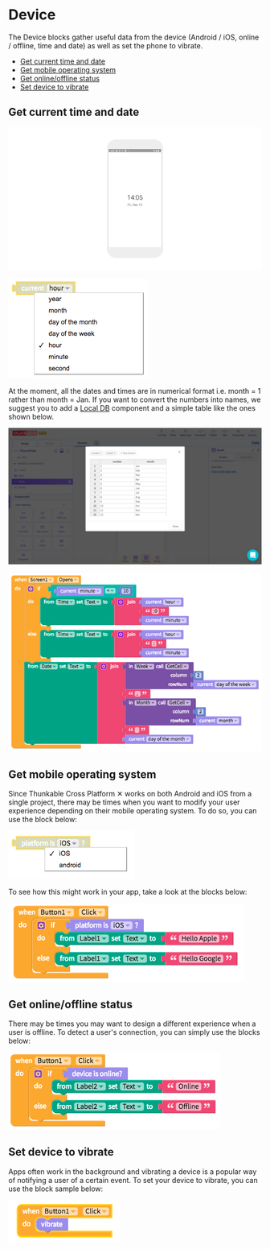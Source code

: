 # Device

The Device blocks gather useful data from the device \(Android / iOS, online / offline, time and date\) as well as set the phone to vibrate.

* [Get current time and date](device.md#get-current-time-and-date)
* [Get mobile operating system](device.md#get-mobile-operating-system)
* [Get online/offline status](device.md#get-online-offline-status)
* [Set device to vibrate](device.md#set-device-to-vibrate)

## Get current time and date

![](.gitbook/assets/thunkable-docs-exhibits-93.png)

![](.gitbook/assets/screen-shot-2018-12-13-at-12.58.32-pm.png)

At the moment, all the dates and times are in numerical format i.e. month = 1 rather than month = Jan. If you want to convert the numbers into names, we suggest you to add a [Local DB](local-db.md) component and a simple table like the ones shown below.

![Add a Local DB component that maps the numerical month with the names ](.gitbook/assets/screen-shot-2018-12-13-at-2.08.44-pm.png)

![Because the minutes can be less than one digit and digital clocks always show two, there&apos;s an additional conditional block to account for the case when the minute is less than double digits](.gitbook/assets/screen-shot-2018-12-13-at-2.10.33-pm.png)

## Get mobile operating system

Since Thunkable Cross Platform ✕ works on both Android and iOS from a single project, there may be times when you want to modify your user experience depending on their mobile operating system. To do so, you can use the block below:

![](.gitbook/assets/screen-shot-2018-12-13-at-2.17.26-pm.png)

To see how this might work in your app, take a look at the blocks below:

![](.gitbook/assets/screen-shot-2018-12-13-at-2.16.39-pm.png)

## Get online/offline status

There may be times you may want to design a different experience when a user is offline. To detect a user's connection, you can simply use the blocks below:

![](.gitbook/assets/screen-shot-2018-12-13-at-2.16.48-pm.png)

## Set device to vibrate

Apps often work in the background and vibrating a device is a popular way of notifying a user of a certain event. To set your device to vibrate, you can use the block sample below:

![](.gitbook/assets/screen-shot-2018-12-13-at-2.21.45-pm.png)

